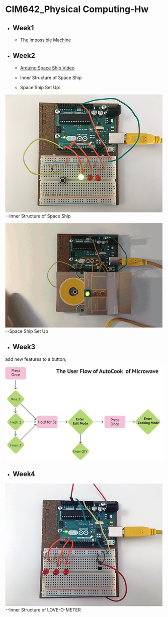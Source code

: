 # CIM642_Physical Computing-Hw

* ## Week1
  * [The Impossible Machine](https://github.com/yuanfang313/CIM642_Physical_Computing/blob/master/The%20Impossible%20Machine.jpg)


* ## Week2
  * [Arduino Space Ship Video](https://www.youtube.com/watch?v=jytHs_YT814)

  * Inner Structure of Space Ship 
  
  * Space Ship Set Up:
  
  

![](https://github.com/yuanfang313/CIM642_Physical_Computing/blob/master/Hw2_Inner%20structure.jpg?raw=true) --Inner Structure of Space Ship


  

![](https://github.com/yuanfang313/CIM642_Physical_Computing/blob/master/Hw2_spaceship.gif?raw=true) --Space Ship Set Up



* ## Week3

add new features to a button;

![](https://github.com/yuanfang313/CIM642_Physical_Computing/blob/master/Hw3_one%20button-interface.jpg?raw=true)



* ## Week4
![](https://github.com/yuanfang313/CIM642_Physical_Computing/blob/master/Hw4_Love-o-Meter.jpg?raw=true) --Inner Structure of LOVE-O-METER
